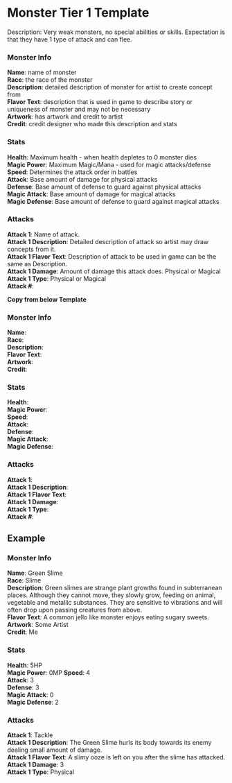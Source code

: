# Monster Tier 1 Template  

Description: Very weak monsters, no special abilities or skills. Expectation is that they have 1 type of attack and can flee.  

### Monster Info  
**Name**: name of monster  
**Race**: the race of the monster  
**Description**: detailed description of monster for artist to create concept from  
**Flavor Text**: description that is used in game to describe story or uniqueness of monster and may not be necessary  
**Artwork**: has artwork and credit to artist  
**Credit**: credit designer who made this description and stats  

### Stats
**Health**: Maximum health - when health depletes to 0 monster dies  
**Magic Power**: Maximum Magic/Mana - used for magic attacks/defense  
**Speed**: Determines the attack order in battles  
**Attack**: Base amount of damage for physical attacks  
**Defense**: Base amount of defense to guard against physical attacks  
**Magic Attack**: Base amount of damage for magical attacks  
**Magic Defense**: Base amount of defense to guard against magical attacks  

### Attacks
**Attack 1**: Name of attack.  
**Attack 1 Description**: Detailed description of attack so artist may draw concepts from it.  
**Attack 1 Flavor Text**: Description of attack to be used in game can be the same as Description.  
**Attack 1 Damage**: Amount of damage this attack does.  Physical or Magical  
**Attack 1 Type**: Physical or Magical  
**Attack #**:  

__Copy from below Template__
### Monster Info 
**Name**:  
**Race**:  
**Description**:  
**Flavor Text**:  
**Artwork**:  
**Credit**:  

### Stats
**Health**:  
**Magic Power**:  
**Speed**:  
**Attack**:  
**Defense**:  
**Magic Attack**:  
**Magic Defense**:  

### Attacks
**Attack 1**:  
**Attack 1 Description**:  
**Attack 1 Flavor Text**:  
**Attack 1 Damage**:  
**Attack 1 Type**:  
**Attack #**:  

## Example
### Monster Info 
**Name**:  Green Slime  
**Race**: Slime  
**Description**: Green slimes are strange plant growths found in subterranean places. Although they cannot move, they slowly grow, feeding on animal, vegetable and metallic substances. They are sensitive to vibrations and will often drop upon passing creatures from above.  
**Flavor Text**:  A common jello like monster enjoys eating sugary sweets.  
**Artwork**: Some Artist  
**Credit**: Me  

### Stats
**Health**: 5HP  
**Magic Power**: 0MP
**Speed**: 4  
**Attack**: 3  
**Defense**: 3  
**Magic Attack**: 0  
**Magic Defense**: 2  

### Attacks
**Attack 1**: Tackle  
**Attack 1 Description**: The Green Slime hurls its body towards its enemy dealing small amount of damage.  
**Attack 1 Flavor Text**:  A slimy ooze is left on you after the slime has attacked.  
**Attack 1 Damage**: 3  
**Attack 1 Type**: Physical  

